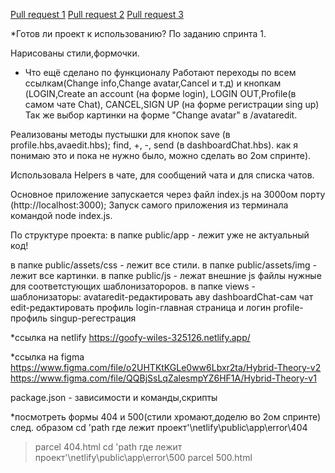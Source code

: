 
[Pull request 1](https://github.com/dianaromandiana/middle.messenger.praktikum.yandex/pull/1)
[Pull request 2](https://github.com/dianaromandiana/middle.messenger.praktikum.yandex/pull/2)
[Pull request 3](https://github.com/dianaromandiana/middle.messenger.praktikum.yandex/pull/3)


*Готов ли проект к использованию?
По заданию спринта 1.

Нарисованы стили,формочки.
* Что ещё сделано по функционалу
Работают переходы по всем ссылкам(Change info,Change avatar,Cancel и т.д) и кнопкам (LOGIN,Create an account (на форме login),
LOGIN OUT,Profile(в самом чате Chat), CANCEL,SIGN UP (на форме регистрации sing up)
Так же выбор картинки на форме "Change avatar" в /avataredit.

Реализованы методы пустышки для кнопок
save (в profile.hbs,avaedit.hbs);
find, +, -, send (в dashboardChat.hbs).
как я понимаю это и пока не нужно было, можно сделать во 2ом спринте).

Использовала Helpers в чате, для сообщений чата и для списка чатов.

Основное приложение запускается через файл index.js на 3000ом порту (http://localhost:3000);
Запуск самого приложения из терминала командой node index.js.

По структуре проекта:
в папке public/app - лежит уже не актуальный код!

в папке public/assets/css - лежит все стили.
в папке public/assets/img - лежит все картинки.
в папке public/js - лежат внешние js файлы нужные для соответстующих шаблонизатороров.
в папке views - шаблонизаторы:
avataredit-редактировать аву
dashboardChat-сам чат
edit-редактировать профиль
login-главная страница и логин
profile-профиль
singup-регестрация


*ссылка на netlify
https://goofy-wiles-325126.netlify.app/

*ссылка на figma
https://www.figma.com/file/o2UHTKtKGLe0ww6Lbxr2ta/Hybrid-Theory-v2
https://www.figma.com/file/QQBjSsLqZalesmpYZ6HF1A/Hybrid-Theory-v1


package.json - зависимости и команды,скрипты

*посмотреть формы 404 и 500(стили хромают,доделю во 2ом спринте) след. образом
cd 'path где лежит проект'\netlify\public\app\error\404
>parcel 404.html
cd 'path где лежит проект'\netlify\public\app\error\500
>parcel 500.html
